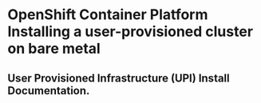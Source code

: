 # OpenShift Container Platform Installing a user-provisioned cluster on bare metal

##  User Provisioned Infrastructure (UPI) Install Documentation.
